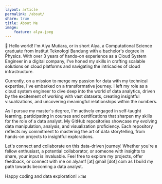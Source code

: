```yaml
---
layout: article
permalink: /about/
share: true
title: About Me
image:
    feature: alya.jpeg
---
```


👋 Hello world! I'm Alya Mutiara, or in short Alya, a Computational Science graduate from Institut Teknologi Bandung with a bachelor's degree in Physics. With over 3 years of hands-on experience as a Cloud System Engineer in a digital company, I've honed my skills in crafting scalable solutions on cloud platforms and navigating the intricacies of cloud infrastructure.

Currently, on a mission to merge my passion for data with my technical expertise, I've embarked on a transformative journey. I left my role as a cloud system engineer to dive deep into the world of data analytics, driven by the excitement of working with vast datasets, creating insightful visualizations, and uncovering meaningful relationships within the numbers.

As I pursue my master's degree, I'm actively engaged in self-taught learning, participating in courses and certifications that sharpen my skills for the role of a data analyst. My GitHub repositories showcase my evolving data manipulation, analysis, and visualization proficiency. Each repository reflects my commitment to mastering the art of data storytelling, from hands-on projects to insightful explorations.

Let's connect and collaborate on this data-driven journey! Whether you're a fellow enthusiast, a potential collaborator, or someone with insights to share, your input is invaluable. Feel free to explore my projects, offer feedback, or connect with me on alyamf [at] gmail [dot] com as I build my path towards becoming a data analyst.

Happy coding and data exploration! 📈📊
